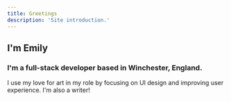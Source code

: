 ```yaml
---
title: Greetings
description: 'Site introduction.'
---
```


## I'm Emily
### I'm a full-stack developer based in Winchester, England. 
I use my love for art in my role by focusing on UI design and improving user experience.
I'm also a writer!
